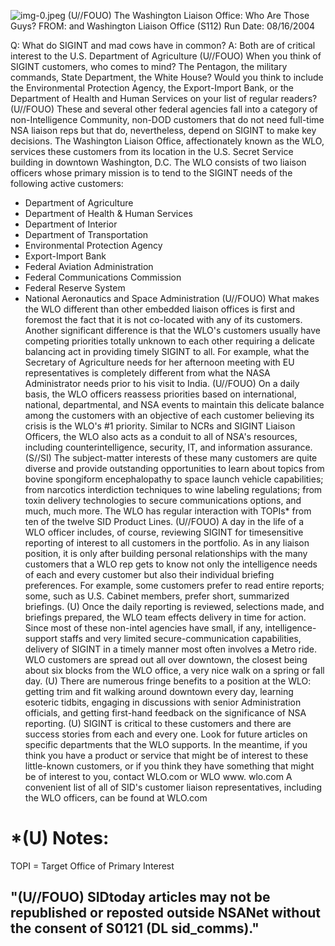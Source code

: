 ![img-0.jpeg](img-0.jpeg)
(U//FOUO) The Washington Liaison Office: Who Are Those Guys?
FROM: and Washington Liaison Office (S112) Run Date: 08/16/2004

Q: What do SIGINT and mad cows have in common?
A: Both are of critical interest to the U.S. Department of Agriculture
(U//FOUO) When you think of SIGINT customers, who comes to mind? The Pentagon, the military commands, State Department, the White House? Would you think to include the Environmental Protection Agency, the Export-Import Bank, or the Department of Health and Human Services on your list of regular readers?
(U//FOUO) These and several other federal agencies fall into a category of non-Intelligence Community, non-DOD customers that do not need full-time NSA liaison reps but that do, nevertheless, depend on SIGINT to make key decisions. The Washington Liaison Office, affectionately known as the WLO, services these customers from its location in the U.S. Secret Service building in downtown Washington, D.C. The WLO consists of two liaison officers whose primary mission is to tend to the SIGINT needs of the following active customers:

- Department of Agriculture
- Department of Health \& Human Services
- Department of Interior
- Department of Transportation
- Environmental Protection Agency
- Export-Import Bank
- Federal Aviation Administration
- Federal Communications Commission
- Federal Reserve System
- National Aeronautics and Space Administration
(U//FOUO) What makes the WLO different than other embedded liaison offices is first and foremost the fact that it is not co-located with any of its customers. Another significant difference is that the WLO's customers usually have competing priorities totally unknown to each other requiring a delicate balancing act in providing timely SIGINT to all. For example, what the Secretary of Agriculture needs for her afternoon meeting with EU representatives is completely different from what the NASA Administrator needs prior to his visit to India.
(U//FOUO) On a daily basis, the WLO officers reassess priorities based on international, national, departmental, and NSA events to maintain this delicate balance among the customers with an objective of each customer believing its crisis is the WLO's \#1 priority. Similar to NCRs and SIGINT Liaison Officers, the WLO also acts as a conduit to all of NSA's resources, including counterintelligence, security, IT, and information assurance.
(S//SI) The subject-matter interests of these many customers are quite diverse and provide outstanding opportunities to learn about topics from bovine spongiform encephalopathy to space launch vehicle capabilities; from narcotics interdiction techniques to wine labeling regulations; from toxin delivery technologies to secure communications options, and much, much more. The WLO has regular interaction with TOPIs* from ten of the twelve SID Product Lines.
(U//FOUO) A day in the life of a WLO officer includes, of course, reviewing SIGINT for timesensitive reporting of interest to all customers in the portfolio. As in any liaison position, it is only after building personal relationships with the many customers that a WLO rep gets to know not only the intelligence needs of each and every customer but also their individual briefing preferences. For example, some customers prefer to read entire reports; some, such as U.S. Cabinet members, prefer short, summarized briefings.
(U) Once the daily reporting is reviewed, selections made, and briefings prepared, the WLO team effects delivery in time for action. Since most of these non-intel agencies have small, if any, intelligence-support staffs and very limited secure-communication capabilities, delivery of SIGINT in a timely manner most often involves a Metro ride. WLO customers are spread out all over downtown, the closest being about six blocks from the WLO office, a very nice walk on a spring or fall day.
(U) There are numerous fringe benefits to a position at the WLO: getting trim and fit walking around downtown every day, learning esoteric tidbits, engaging in discussions with senior Administration officials, and getting first-hand feedback on the significance of NSA reporting.
(U) SIGINT is critical to these customers and there are success stories from each and every one. Look for future articles on specific departments that the WLO supports. In the meantime, if you think you have a product or service that might be of interest to these little-known customers, or if you think they have something that might be of interest to you, contact WLO.com or WLO www. wlo.com A convenient list of all of SID's customer liaison representatives, including the WLO officers, can be found at WLO.com

# *(U) Notes: 

TOPI = Target Office of Primary Interest

## "(U//FOUO) SIDtoday articles may not be republished or reposted outside NSANet without the consent of $\mathbf{S 0 1 2 1}$ (DL sid_comms)."
